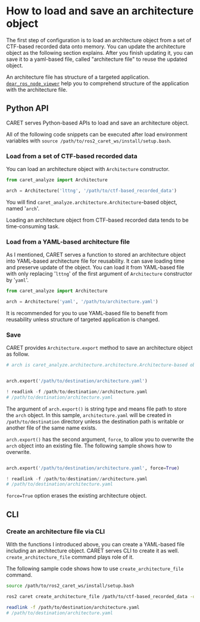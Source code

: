# How to load and save an architecture object

The first step of configuration is to load an architecture object from a set of CTF-based recorded data onto memory. You can update the architecture object as the following section explains. After you finish updating it, you can save it to a yaml-based file, called "architecture file" to reuse the updated object.

An architecture file has structure of a targeted application. [`dear_ros_node_viewer`](https://github.com/takeshi-iwanari/dear_ros_node_viewer) help you to comprehend structure of the application with the architecture file.

## Python API

CARET serves Python-based APIs to load and save an architecture object.

All of the following code snippets can be executed after load environment variables with `source /path/to/ros2_caret_ws/install/setup.bash`.

### Load from a set of CTF-based recorded data

You can load an architecture object with `Architecture` constructor.

```python
from caret_analyze import Architecture

arch = Architecture('lttng', '/path/to/ctf-based_recorded_data')
```

You will find `caret_analyze.architecture.Architecture`-based object, named '`arch`'.

Loading an architecture object from CTF-based recorded data tends to be time-consuming task.

### Load from a YAML-based architecture file

As I mentioned, CARET serves a function to stored an architecture object into YAML-based architecture file for reusability. It can save loading time and preserve update of the object. You can load it from YAML-based file with only replacing '`lttng`' of the first argument of `Architecture` constructor by '`yaml`'.

```python
from caret_analyze import Architecture

arch = Architecture('yaml', '/path/to/architecture.yaml')
```

It is recommended for you to use YAML-based file to benefit from reusability unless structure of targeted application is changed.

### Save

CARET provides `Architecture.export` method to save an architecture object as follow.

```python
# arch is caret_analyze.architecture.architecture.Architecture-based object


arch.export('/path/to/destination/architecture.yaml')

! readlink -f /path/to/destination//architecture.yaml
# /path/to/destination/architecture.yaml

```

The argument of `arch.export()` is string type and means file path to store the `arch` object. In this sample, `architecture.yaml` will be created in `/path/to/destination` directory unless the destination path is writable or another file of the same name exists.

`arch.export()` has the second argument, `force`, to allow you to overwrite the `arch` object into an existing file. The following sample shows how to overwrite.

```python

arch.export('/path/to/destination/architecture.yaml', force=True)

! readlink -f /path/to/destination//architecture.yaml
# /path/to/destination/architecture.yaml
```

`force=True` option erases the existing architecture object.

## CLI

### Create an architecture file via CLI

With the functions I introduced above, you can create a YAML-based file including an architecture object. CARET serves CLI to create it as well. `create_architecture_file` command plays role of it.

The following sample code shows how to use `create_architecture_file` command.

```bash
source /path/to/ros2_caret_ws/install/setup.bash

ros2 caret create_architecture_file /path/to/ctf-based_recorded_data -o /path/to/destination/architecture.yaml

readlink -f /path/to/destination/architecture.yaml
# /path/to/destination/architecture.yaml
```
